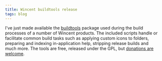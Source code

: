 ```yaml
---
title: Wincent buildtools release
tags: blog
---
```


I've just made available the [buildtools](http://www.wincent.com/a/products/buildtools/) package used during the build processes of a number of Wincent products. The included scripts handle or facilitate common build tasks such as applying custom icons to folders, preparing and indexing in-application help, stripping release builds and much more. The tools are free, released under the GPL, but [donations are welcome](https://www.paypal.com/xclick/business=win@wincent.com&item_name=buildtools+donation&no_note=1&currency_code=EUR&lc=en).
